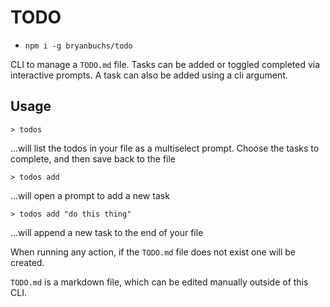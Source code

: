 # TODO

- `npm i -g bryanbuchs/todo`

CLI to manage a `TODO.md` file. Tasks can be added or toggled completed via interactive prompts. A task can also be added using a cli argument.

## Usage

`> todos`

...will list the todos in your file as a multiselect prompt. Choose the tasks to complete, and then save back to the file

`> todos add`

...will open a prompt to add a new task

`> todos add "do this thing"`

...will append a new task to the end of your file

When running any action, if the `TODO.md` file does not exist one will be created.

`TODO.md` is a markdown file, which can be edited manually outside of this CLI.
